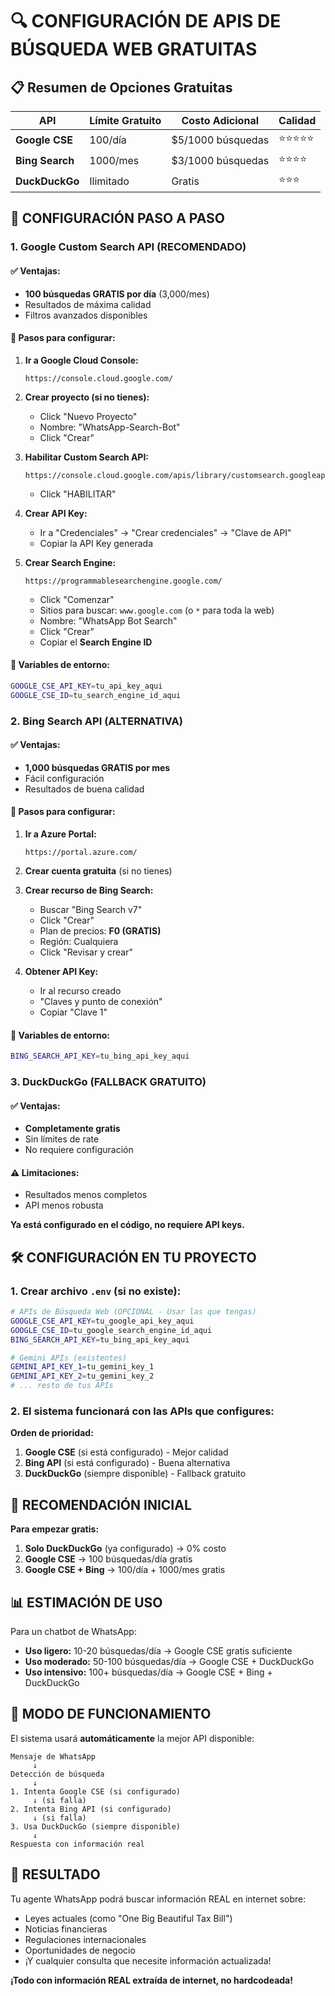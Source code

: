 # 🔍 CONFIGURACIÓN DE APIS DE BÚSQUEDA WEB GRATUITAS

## 📋 Resumen de Opciones Gratuitas

| API | Límite Gratuito | Costo Adicional | Calidad |
|-----|-----------------|-----------------|---------|
| **Google CSE** | 100/día | $5/1000 búsquedas | ⭐⭐⭐⭐⭐ |
| **Bing Search** | 1000/mes | $3/1000 búsquedas | ⭐⭐⭐⭐ |
| **DuckDuckGo** | Ilimitado | Gratis | ⭐⭐⭐ |

## 🚀 CONFIGURACIÓN PASO A PASO

### 1. Google Custom Search API (RECOMENDADO)

#### ✅ Ventajas:
- **100 búsquedas GRATIS por día** (3,000/mes)
- Resultados de máxima calidad
- Filtros avanzados disponibles

#### 📝 Pasos para configurar:

1. **Ir a Google Cloud Console:**
   ```
   https://console.cloud.google.com/
   ```

2. **Crear proyecto (si no tienes):**
   - Click "Nuevo Proyecto"
   - Nombre: "WhatsApp-Search-Bot"
   - Click "Crear"

3. **Habilitar Custom Search API:**
   ```
   https://console.cloud.google.com/apis/library/customsearch.googleapis.com
   ```
   - Click "HABILITAR"

4. **Crear API Key:**
   - Ir a "Credenciales" → "Crear credenciales" → "Clave de API"
   - Copiar la API Key generada

5. **Crear Search Engine:**
   ```
   https://programmablesearchengine.google.com/
   ```
   - Click "Comenzar"
   - Sitios para buscar: `www.google.com` (o `*` para toda la web)
   - Nombre: "WhatsApp Bot Search"
   - Click "Crear"
   - Copiar el **Search Engine ID**

#### 🔑 Variables de entorno:
```bash
GOOGLE_CSE_API_KEY=tu_api_key_aqui
GOOGLE_CSE_ID=tu_search_engine_id_aqui
```

### 2. Bing Search API (ALTERNATIVA)

#### ✅ Ventajas:
- **1,000 búsquedas GRATIS por mes**
- Fácil configuración
- Resultados de buena calidad

#### 📝 Pasos para configurar:

1. **Ir a Azure Portal:**
   ```
   https://portal.azure.com/
   ```

2. **Crear cuenta gratuita** (si no tienes)

3. **Crear recurso de Bing Search:**
   - Buscar "Bing Search v7"
   - Click "Crear"
   - Plan de precios: **F0 (GRATIS)**
   - Región: Cualquiera
   - Click "Revisar y crear"

4. **Obtener API Key:**
   - Ir al recurso creado
   - "Claves y punto de conexión"
   - Copiar "Clave 1"

#### 🔑 Variables de entorno:
```bash
BING_SEARCH_API_KEY=tu_bing_api_key_aqui
```

### 3. DuckDuckGo (FALLBACK GRATUITO)

#### ✅ Ventajas:
- **Completamente gratis**
- Sin límites de rate
- No requiere configuración

#### ⚠️ Limitaciones:
- Resultados menos completos
- API menos robusta

**Ya está configurado en el código, no requiere API keys.**

## 🛠️ CONFIGURACIÓN EN TU PROYECTO

### 1. Crear archivo `.env` (si no existe):
```bash
# APIs de Búsqueda Web (OPCIONAL - Usar las que tengas)
GOOGLE_CSE_API_KEY=tu_google_api_key_aqui
GOOGLE_CSE_ID=tu_google_search_engine_id_aqui
BING_SEARCH_API_KEY=tu_bing_api_key_aqui

# Gemini APIs (existentes)
GEMINI_API_KEY_1=tu_gemini_key_1
GEMINI_API_KEY_2=tu_gemini_key_2
# ... resto de tus APIs
```

### 2. El sistema funcionará con las APIs que configures:

**Orden de prioridad:**
1. **Google CSE** (si está configurado) - Mejor calidad
2. **Bing API** (si está configurado) - Buena alternativa
3. **DuckDuckGo** (siempre disponible) - Fallback gratuito

## 🎯 RECOMENDACIÓN INICIAL

**Para empezar gratis:**

1. **Solo DuckDuckGo** (ya configurado) → 0% costo
2. **Google CSE** → 100 búsquedas/día gratis
3. **Google CSE + Bing** → 100/día + 1000/mes gratis

## 📊 ESTIMACIÓN DE USO

Para un chatbot de WhatsApp:
- **Uso ligero:** 10-20 búsquedas/día → Google CSE gratis suficiente
- **Uso moderado:** 50-100 búsquedas/día → Google CSE + DuckDuckGo
- **Uso intensivo:** 100+ búsquedas/día → Google CSE + Bing + DuckDuckGo

## 🔄 MODO DE FUNCIONAMIENTO

El sistema usará **automáticamente** la mejor API disponible:

```
Mensaje de WhatsApp
     ↓
Detección de búsqueda
     ↓
1. Intenta Google CSE (si configurado)
     ↓ (si falla)
2. Intenta Bing API (si configurado)
     ↓ (si falla)
3. Usa DuckDuckGo (siempre disponible)
     ↓
Respuesta con información real
```

## 🎉 RESULTADO

Tu agente WhatsApp podrá buscar información REAL en internet sobre:
- Leyes actuales (como "One Big Beautiful Tax Bill")
- Noticias financieras
- Regulaciones internacionales
- Oportunidades de negocio
- ¡Y cualquier consulta que necesite información actualizada!

**¡Todo con información REAL extraída de internet, no hardcodeada!**